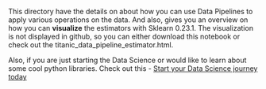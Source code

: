 This directory have the details on about how you can use Data Pipelines to apply various operations on the data. 
And also, gives you an overview on how you can <b>visualize</b> the estimators with Sklearn 0.23.1. The visualization is not displayed in github, so you can either download this notebook or check out the titanic_data_pipeline_estimator.html.

Also, if you are just starting the Data Science or would like to learn about some cool python libraries. Check out this - 
<a href='https://medium.com/swlh/start-your-data-science-journey-today-37366ee463f'> Start your Data Science journey today </a>
